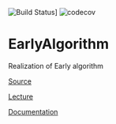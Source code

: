 ![Build Status](https://travis-ci.com/yaishenka/EarlyAlgorithm.svg?token=pCrpi9sFsEEr78ZMRHRN&branch=master)] ![codecov](https://codecov.io/gh/yaishenka/EarlyAlgorithm/branch/master/graph/badge.svg?token=bnUBDq4XLg)



# EarlyAlgorithm

Realization of Early algorithm

[Source](http://www.mi-ras.ru/~sk/lehre/fivt2013/Earley.pdf)

[Lecture](https://www.youtube.com/watch?v=P6qWLT_TFtw)

[Documentation](https://yaishenka.github.io/EarlyAlgorithm/)


